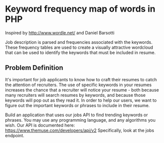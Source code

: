 Keyword frequency map of words in PHP
=====================================

Inspired by http://www.wordle.net/ and Daniel Barsotti

Job description is parsed and frequencies associated with the keywords. These frequency tables are used to create a visually attractive wordcloud that can be used to identify the keywords that must be included in resume.

Problem Definition
--
It's important for job applicants to know how to craft their resumes to catch the attention of recruiters. The use of specific keywords in your resumes increases the chance that a recruiter will notice your resume - both because many recruiters will search resumes by keywords, and because those keywords will pop out as they read it. In order to help our users, we want to figure out the important keywords or phrases to include in their resume.

Build an application that uses our jobs API to find trending keywords or phrases. You may use any programming language, and any algorithms you wish.
Our API is documented here: https://www.themuse.com/developers/api/v2
Specifically, look at the jobs endpoint.